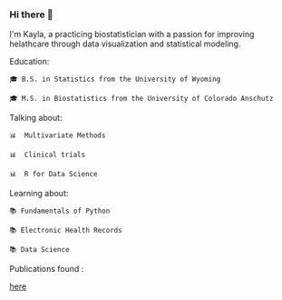 ### Hi there 👋

<!--
**wkayla/wkayla** is a ✨ _special_ ✨ repository because its `README.md` (this file) appears on your GitHub profile.

Here are some ideas to get you started:

- 🔭 I’m currently working on ...
- 🌱 I’m currently learning ...
- 👯 I’m looking to collaborate on ...
- 🤔 I’m looking for help with ...
- 💬 Ask me about ...
- 📫 How to reach me: ...
- 😄 Pronouns: ...
- ⚡ Fun fact: ...
-->


I'm Kayla, a practicing biostatistician with a passion for improving helathcare through data visualization and statistical modeling.


Education:

    🎓 B.S. in Statistics from the University of Wyoming

    🎓 M.S. in Biostatistics from the University of Colorado Anschutz

Talking about:

    📊  Multivariate Methods
    
    📊  Clinical trials
    
    📊  R for Data Science

Learning about:

    📚 Fundamentals of Python
    
    📚 Electronic Health Records
    
    📚 Data Science
 
Publications found :

[here](https://www.researchgate.net/profile/Kayla-Williamson-3/publications)
